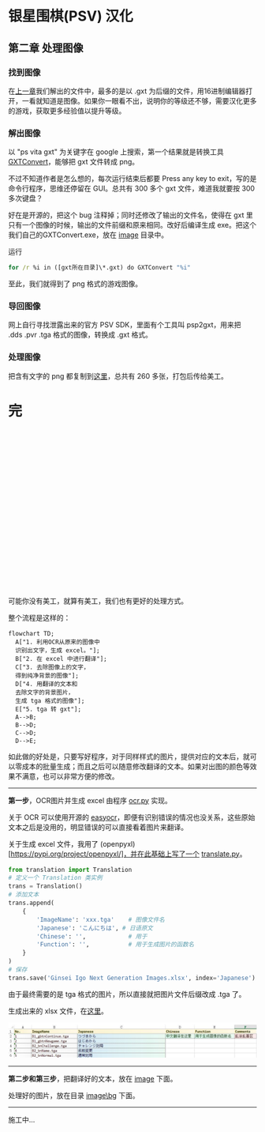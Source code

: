 # 银星围棋(PSV) 汉化
## 第二章 处理图像

### 找到图像
在[上一章](chapter_1.md)我们解出的文件中，最多的是以 .gxt 为后缀的文件，用16进制编辑器打开，一看就知道是图像。如果你一眼看不出，说明你的等级还不够，需要汉化更多的游戏，获取更多经验值以提升等级。

### 解出图像
以 "ps vita gxt" 为关键字在 google 上搜索，第一个结果就是转换工具 [GXTConvert](https://github.com/xdanieldzd/GXTConvert)，能够把 gxt 文件转成 png。

不过不知道作者是怎么想的，每次运行结束后都要 Press any key to exit，写的是命令行程序，思维还停留在 GUI。总共有 300 多个 gxt 文件，难道我就要按 300 多次键盘？

好在是开源的，把这个 bug 注释掉；同时还修改了输出的文件名，使得在 gxt 里只有一个图像的时候，输出的文件前缀和原来相同。改好后编译生成 exe。把这个我们自己的GXTConvert.exe，放在 [image](../../Ginsei%20Igo%20Next%20Generation/image/) 目录中。

运行
```bat
for /r %i in ([gxt所在目录]\*.gxt) do GXTConvert "%i"
```

至此，我们就得到了 png 格式的游戏图像。

### 导回图像

网上自行寻找泄露出来的官方 PSV SDK，里面有个工具叫 psp2gxt，用来把 .dds .pvr .tga 格式的图像，转换成 .gxt 格式。

### 处理图像

把含有文字的 png 都复制到[这里](../../Ginsei%20Igo%20Next%20Generation/image/old/)，总共有 260 多张，打包后传给美工。

# 完

</br></br></br></br></br></br></br></br></br></br></br></br></br></br></br></br></br></br></br>

可能你没有美工，就算有美工，我们也有更好的处理方式。

整个流程是这样的：
```mermaid
flowchart TD;
  A["1. 利用OCR从原来的图像中
  识别出文字，生成 excel。"];
  B["2. 在 excel 中进行翻译"];
  C["3. 去除图像上的文字，
  得到纯净背景的图像"];
  D["4. 用翻译的文本和
  去除文字的背景图片，
  生成 tga 格式的图像"];
  E["5. tga 转 gxt"];
  A-->B;
  B-->D;
  C-->D;
  D-->E;
```

如此做的好处是，只要写好程序，对于同样样式的图片，提供对应的文本后，就可以零成本的批量生成；而且之后可以随意修改翻译的文本。如果对出图的颜色等效果不满意，也可以非常方便的修改。

***
**第一步**，OCR图片并生成 excel 由程序 [ocr.py](../../Ginsei%20Igo%20Next%20Generation/image/ocr.py) 实现。

关于 OCR 可以使用开源的 [easyocr](https://github.com/JaidedAI/EasyOCR)，即便有识别错误的情况也没关系，这些原始文本之后是没用的，明显错误的可以直接看着图片来翻译。

关于生成 excel 文件，我用了 (openpyxl)[https://pypi.org/project/openpyxl/]，并在此基础上写了一个 [translate.py](../../libs/translation.py)。

```python
from translation import Translation
# 定义一个 Translation 类实例
trans = Translation()
# 添加文本
trans.append(
    {
        'ImageName': 'xxx.tga'    # 图像文件名
        'Japanese': 'こんにちは', # 日语原文
        'Chinese': '',            # 用于
        'Function': '',           # 用于生成图片的函数名
    }
)
# 保存
trans.save('Ginsei Igo Next Generation Images.xlsx', index='Japanese')
```
由于最终需要的是 tga 格式的图片，所以直接就把图片文件后缀改成 .tga 了。

生成出来的 xlsx 文件，在[这里](../../Ginsei%20Igo%20Next%20Generation/image/Ginsei%20Igo%20Next%20Generation%20Images%20Init.xlsx)。

![](images/002.JPG)

***
**第二步和第三步**，把翻译好的文本，放在 [image](../../Ginsei%20Igo%20Next%20Generation/image/) 下面。

处理好的图片，放在目录 [image\bg](../../Ginsei%20Igo%20Next%20Generation/image/bg/) 下面。

***


施工中...